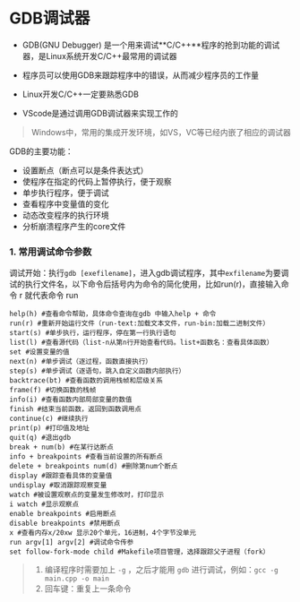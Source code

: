 # GDB调试器

* GDB(GNU Debugger) 是一个用来调试**C/C++**程序的抢到功能的调试器，是Linux系统开发C/C++最常用的调试器

* 程序员可以使用GDB来跟踪程序中的错误，从而减少程序员的工作量

* Linux开发C/C++一定要熟悉GDB

* VScode是通过调用GDB调试器来实现工作的

> Windows中，常用的集成开发环境，如VS，VC等已经内嵌了相应的调试器

GDB的主要功能：
* 设置断点（断点可以是条件表达式）
* 使程序在指定的代码上暂停执行，便于观察
* 单步执行程序，便于调试
* 查看程序中变量值的变化
* 动态改变程序的执行环境
* 分析崩溃程序产生的core文件

### 1. 常用调试命令参数

调试开始：执行`gdb [exefilename]`，进入gdb调试程序，其中`exfilename`为要调试的执行文件名，以下命令后括号内为命令的简化使用，比如run(r)，直接输入命令 r 就代表命令 run
```shell
help(h) #查看命令帮助，具体命令查询在gdb 中输入help + 命令
run(r) #重新开始运行文件（run-text:加载文本文件，run-bin:加载二进制文件）
start(s) #单步执行，运行程序，停在第一行执行语句
list(l) #查看源代码（list-n从第n行开始查看代码。list+函数名：查看具体函数）
set #设置变量的值
next(n) #单步调试（逐过程，函数直接执行）
step(s) #单步调试（逐语句，跳入自定义函数内部执行）
backtrace(bt) #查看函数的调用栈帧和层级关系
frame(f) #切换函数的栈帧
info(i) #查看函数内部局部变量的数值
finish #结束当前函数，返回到函数调用点
continue(c) #继续执行
print(p) #打印值及地址
quit(q) #退出gdb
break + num(b) #在某行达断点
info + breakpoints #查看当前设置的所有断点
delete + breakpoints num(d) #删除第num个断点
display #跟踪查看具体的变量值
undisplay #取消跟踪观察变量
watch #被设置观察点的变量发生修改时，打印显示
i watch #显示观察点
enable breakpoints #启用断点
disable breakpoints #禁用断点
x #查看内存x/20xw 显示20个单元，16进制，4个字节没单元
run argv[1] argv[2] #调试命令传参
set follow-fork-mode child #Makefile项目管理，选择跟踪父子进程（fork）
```

> 1. 编译程序时需要加上 `-g` ，之后才能用 `gdb` 进行调试，例如：`gcc -g main.cpp -o main`
> 2. 回车键：重复上一条命令
